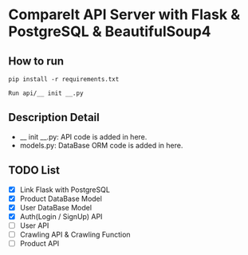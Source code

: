# Comparelt API Server with Flask & PostgreSQL & BeautifulSoup4

## How to run
    pip install -r requirements.txt

    Run api/__ init __.py

## Description Detail

- __ init __.py: API code is added in here.
- models.py: DataBase ORM code is added in here.

## TODO List

- [X] Link Flask with PostgreSQL
- [x] Product DataBase Model
- [x] User DataBase Model
- [x] Auth(Login / SignUp) API
- [ ] User API
- [ ] Crawling API & Crawling Function
- [ ] Product API
